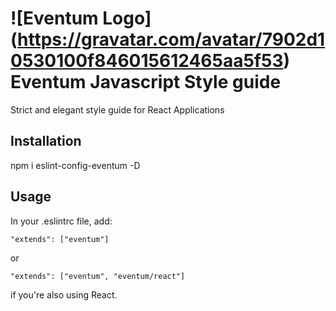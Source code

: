 ![Eventum Logo]
(https://gravatar.com/avatar/7902d10530100f846015612465aa5f53)
Eventum Javascript Style guide
==============================
Strict and elegant style guide for React Applications

Installation
------------
npm i eslint-config-eventum -D

Usage
-----
In your .eslintrc file, add:
```
"extends": ["eventum"]
```
or
```
"extends": ["eventum", "eventum/react"]
```
if you're also using React.
